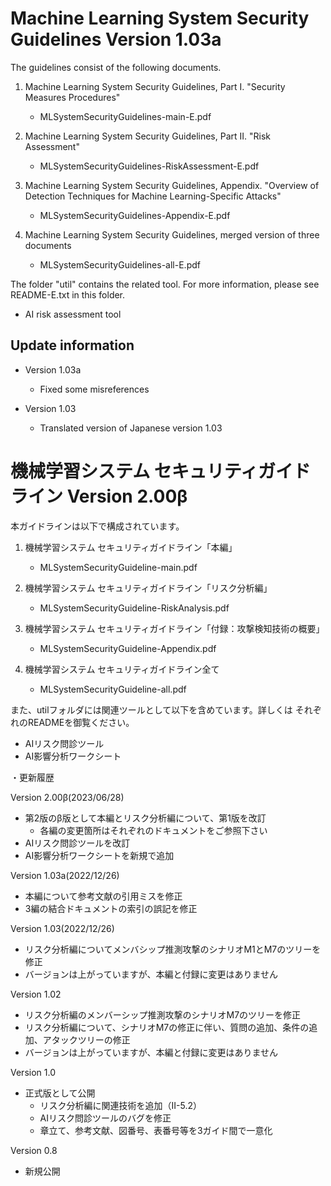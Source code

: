 # Machine Learning System Security Guidelines Version 1.03a

The guidelines consist of the following documents.

1. Machine Learning System Security Guidelines, Part I. "Security Measures Procedures"
   - MLSystemSecurityGuidelines-main-E.pdf

2. Machine Learning System Security Guidelines, Part II. "Risk Assessment"
   - MLSystemSecurityGuidelines-RiskAssessment-E.pdf

3. Machine Learning System Security Guidelines, Appendix. "Overview of Detection Techniques for Machine Learning-Specific Attacks"
   - MLSystemSecurityGuidelines-Appendix-E.pdf

4. Machine Learning System Security Guidelines, merged version of three documents
   - MLSystemSecurityGuidelines-all-E.pdf

The folder "util" contains the related tool.
For more information, please see README-E.txt in this folder.

- AI risk assessment tool

## Update information

- Version 1.03a
  - Fixed some misreferences

- Version 1.03
  - Translated version of Japanese version 1.03

# 機械学習システム セキュリティガイドライン Version 2.00β

本ガイドラインは以下で構成されています。

1. 機械学習システム セキュリティガイドライン「本編」
   - MLSystemSecurityGuideline-main.pdf

2. 機械学習システム セキュリティガイドライン「リスク分析編」
   - MLSystemSecurityGuideline-RiskAnalysis.pdf

3. 機械学習システム セキュリティガイドライン「付録：攻撃検知技術の概要」
   - MLSystemSecurityGuideline-Appendix.pdf

4. 機械学習システム セキュリティガイドライン全て
   - MLSystemSecurityGuideline-all.pdf

また、utilフォルダには関連ツールとして以下を含めています。詳しくは
それぞれのREADMEを御覧ください。

- AIリスク問診ツール
- AI影響分析ワークシート

・更新履歴

Version 2.00β(2023/06/28)
   - 第2版のβ版として本編とリスク分析編について、第1版を改訂
     - 各編の変更箇所はそれぞれのドキュメントをご参照下さい
   - AIリスク問診ツールを改訂
   - AI影響分析ワークシートを新規で追加

Version 1.03a(2022/12/26)
   - 本編について参考文献の引用ミスを修正
   - 3編の結合ドキュメントの索引の誤記を修正

Version 1.03(2022/12/26)
   - リスク分析編についてメンバシップ推測攻撃のシナリオM1とM7のツリーを修正
   - バージョンは上がっていますが、本編と付録に変更はありません

Version 1.02
   - リスク分析編のメンバーシップ推測攻撃のシナリオM7のツリーを修正
   - リスク分析編について、シナリオM7の修正に伴い、質問の追加、条件の追加、アタックツリーの修正
   - バージョンは上がっていますが、本編と付録に変更はありません

Version 1.0
   - 正式版として公開
     - リスク分析編に関連技術を追加（II-5.2）
     - AIリスク問診ツールのバグを修正
     - 章立て、参考文献、図番号、表番号等を3ガイド間で一意化

Version 0.8
   - 新規公開
